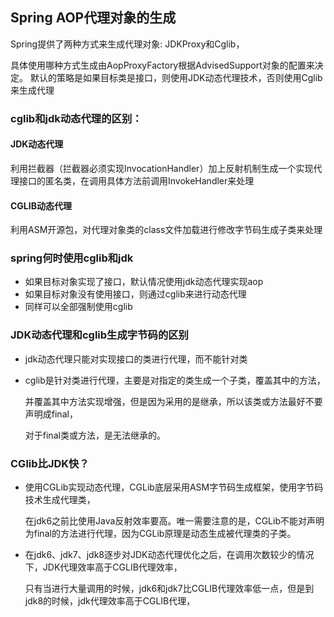 ## Spring AOP代理对象的生成

Spring提供了两种方式来生成代理对象: JDKProxy和Cglib，

具体使用哪种方式生成由AopProxyFactory根据AdvisedSupport对象的配置来决定。
默认的策略是如果目标类是接口，则使用JDK动态代理技术，否则使用Cglib来生成代理

### cglib和jdk动态代理的区别：

#### JDK动态代理

利用拦截器（拦截器必须实现InvocationHandler）加上反射机制生成一个实现代理接口的匿名类，在调用具体方法前调用InvokeHandler来处理

#### CGLIB动态代理

利用ASM开源包，对代理对象类的class文件加载进行修改字节码生成子类来处理

### spring何时使用cglib和jdk

- 如果目标对象实现了接口，默认情况使用jdk动态代理实现aop
- 如果目标对象没有使用接口，则通过cglib来进行动态代理
- 同样可以全部强制使用cglib

### JDK动态代理和cglib生成字节码的区别

- jdk动态代理只能对实现接口的类进行代理，而不能针对类

- cglib是针对类进行代理，主要是对指定的类生成一个子类，覆盖其中的方法，

     并覆盖其中方法实现增强，但是因为采用的是继承，所以该类或方法最好不要声明成final，

     对于final类或方法，是无法继承的。

### CGlib比JDK快？

- 使用CGLib实现动态代理，CGLib底层采用ASM字节码生成框架，使用字节码技术生成代理类，

  在jdk6之前比使用Java反射效率要高。唯一需要注意的是，CGLib不能对声明为final的方法进行代理，因为CGLib原理是动态生成被代理类的子类。

- 在jdk6、jdk7、jdk8逐步对JDK动态代理优化之后，在调用次数较少的情况下，JDK代理效率高于CGLIB代理效率，

  只有当进行大量调用的时候，jdk6和jdk7比CGLIB代理效率低一点，但是到jdk8的时候，jdk代理效率高于CGLIB代理，